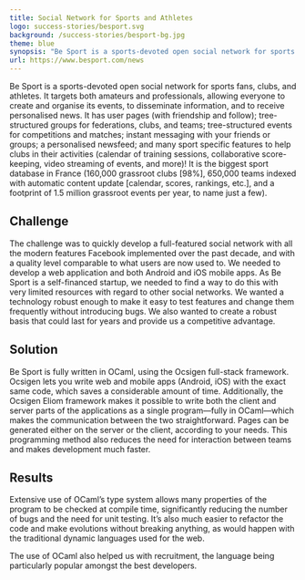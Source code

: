 ```yaml
---
title: Social Network for Sports and Athletes
logo: success-stories/besport.svg
background: /success-stories/besport-bg.jpg
theme: blue
synopsis: "Be Sport is a sports-devoted open social network for sports fans, clubs, and athletes."
url: https://www.besport.com/news
---
```


Be Sport is a sports-devoted open social network for sports fans, clubs, and athletes. It targets both amateurs and professionals, allowing everyone to create and organise its events, to disseminate information, and to receive personalised news. It has user pages (with friendship and follow); tree-structured groups for federations, clubs, and teams; tree-structured events for competitions and matches; instant messaging with your friends or groups; a personalised newsfeed; and many sport specific features to help clubs in their activities (calendar of training sessions, collaborative score-keeping, video streaming of events, and more)! It is the biggest sport database in France (160,000 grassroot clubs [98%], 650,000 teams indexed with automatic content update [calendar, scores, rankings, etc.], and a footprint of 1.5 million grassroot events per year, to name just a few).

## Challenge

The challenge was to quickly develop a full-featured social network with all the modern features Facebook implemented over the past decade, and with a quality level comparable to what users are now used to. We needed to develop a web application and both Android and iOS mobile apps.
As Be Sport is a self-financed startup, we needed to find a way to do this with very limited resources with regard to other social networks. We wanted a technology robust enough to make it easy to test features and change them frequently without introducing bugs. We also wanted to create a robust basis that could last for years and provide us a competitive advantage.

## Solution

Be Sport is fully written in OCaml, using the Ocsigen full-stack framework. Ocsigen lets you write web and mobile apps (Android, iOS) with the exact same code, which saves a considerable amount of time. Additionally, the Ocsigen Eliom framework makes it possible to write both the client and server parts of the applications as a single program—fully in OCaml—which makes the communication between the two straightforward. Pages can be generated either on the server or the client, according to your needs. This programming method also reduces the need for interaction between teams and makes development much faster.

## Results

Extensive use of OCaml’s type system allows many properties of the program to be checked at compile time, significantly reducing the number of bugs and the need for unit testing. It’s also much easier to refactor the code and make evolutions without breaking anything, as would happen with the traditional dynamic languages used for the web.

The use of OCaml also helped us with recruitment, the language being particularly popular amongst the best developers.
